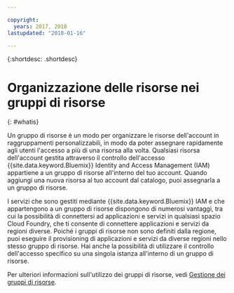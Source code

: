 ```yaml
---

copyright:
  years: 2017, 2018
lastupdated: "2018-01-16"

---
```


{:shortdesc: .shortdesc}

# Organizzazione delle risorse nei gruppi di risorse
{: #whatis}

Un gruppo di risorse è un modo per organizzare le risorse dell'account in raggruppamenti personalizzabili, in modo da poter assegnare rapidamente agli utenti l'accesso a più di una risorsa alla volta. Qualsiasi risorsa dell'account gestita attraverso il controllo dell'accesso {{site.data.keyword.Bluemix}} Identity and Access Management (IAM) appartiene a un gruppo di risorse all'interno del tuo account. Quando aggiungi una nuova risorsa al tuo account dal catalogo, puoi assegnarla a un gruppo di risorse.

I servizi che sono gestiti mediante {{site.data.keyword.Bluemix}} IAM e che appartengono a un gruppo di risorse dispongono di numerosi vantaggi, tra cui la possibilità di connettersi ad applicazioni e servizi in qualsiasi spazio Cloud Foundry, che ti consente di connettere applicazioni e servizi da regioni diverse. Poiché i gruppi di risorse non sono definiti dalla regione, puoi eseguire il provisioning di applicazioni e servizi da diverse regioni nello stesso gruppo di risorse. Hai anche la possibilità di utilizzare il controllo dell'accesso specifico su una singola istanza all'interno di un gruppo di risorse.

Per ulteriori informazioni sull'utilizzo dei gruppi di risorse, vedi [Gestione dei gruppi di risorse](/docs/account/resourcegroups.html).
